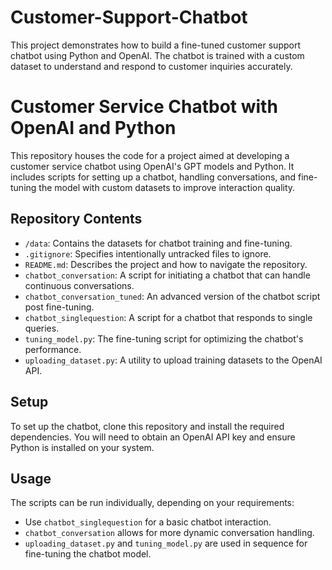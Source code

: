 # Customer-Support-Chatbot
This project demonstrates how to build a fine-tuned customer support chatbot using Python and OpenAI. The chatbot is trained with a custom dataset to understand and respond to customer inquiries accurately.


# Customer Service Chatbot with OpenAI and Python

This repository houses the code for a project aimed at developing a customer service chatbot using OpenAI's GPT models and Python. It includes scripts for setting up a chatbot, handling conversations, and fine-tuning the model with custom datasets to improve interaction quality.

## Repository Contents

- `/data`: Contains the datasets for chatbot training and fine-tuning.
- `.gitignore`: Specifies intentionally untracked files to ignore.
- `README.md`: Describes the project and how to navigate the repository.
- `chatbot_conversation`: A script for initiating a chatbot that can handle continuous conversations.
- `chatbot_conversation_tuned`: An advanced version of the chatbot script post fine-tuning.
- `chatbot_singlequestion`: A script for a chatbot that responds to single queries.
- `tuning_model.py`: The fine-tuning script for optimizing the chatbot's performance.
- `uploading_dataset.py`: A utility to upload training datasets to the OpenAI API.

## Setup

To set up the chatbot, clone this repository and install the required dependencies. You will need to obtain an OpenAI API key and ensure Python is installed on your system.

## Usage

The scripts can be run individually, depending on your requirements:

- Use `chatbot_singlequestion` for a basic chatbot interaction.
- `chatbot_conversation` allows for more dynamic conversation handling.
- `uploading_dataset.py` and `tuning_model.py` are used in sequence for fine-tuning the chatbot model.